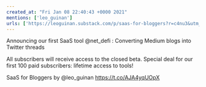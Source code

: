 ```yaml
---
created_at: "Fri Jan 08 22:40:43 +0000 2021"
mentions: ['leo_guinan']
urls: ['https://leoguinan.substack.com/p/saas-for-bloggers?r=c4nu3&utm_campaign=post&utm_medium=web&utm_source=twitter']
---
```


Announcing our first SaaS tool @net_defi : Converting Medium blogs into Twitter threads

All subscribers will receive access to the closed beta. Special deal for our first 100 paid subscribers: lifetime access to tools!

SaaS for Bloggers by @leo_guinan https://t.co/AJA4yqUOpX